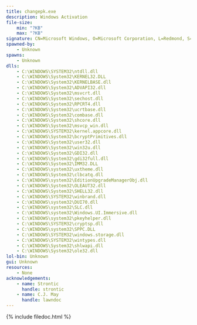 ```yaml
---
title: changepk.exe
description: Windows Activation
file-size:
    min: "?KB"
    max: "?KB"
signature: CN=Microsoft Windows, O=Microsoft Corporation, L=Redmond, S=Washington, C=US
spawned-by:
    - Unknown
spawns:
    - Unknown
dlls:
    - C:\WINDOWS\SYSTEM32\ntdll.dll
    - C:\WINDOWS\System32\KERNEL32.DLL
    - C:\WINDOWS\System32\KERNELBASE.dll
    - C:\WINDOWS\System32\ADVAPI32.dll
    - C:\WINDOWS\System32\msvcrt.dll
    - C:\WINDOWS\System32\sechost.dll
    - C:\WINDOWS\System32\RPCRT4.dll
    - C:\WINDOWS\System32\ucrtbase.dll
    - C:\WINDOWS\System32\combase.dll
    - C:\WINDOWS\System32\shcore.dll
    - C:\WINDOWS\System32\msvcp_win.dll
    - C:\WINDOWS\SYSTEM32\kernel.appcore.dll
    - C:\WINDOWS\System32\bcryptPrimitives.dll
    - C:\WINDOWS\System32\user32.dll
    - C:\WINDOWS\System32\win32u.dll
    - C:\WINDOWS\System32\GDI32.dll
    - C:\WINDOWS\System32\gdi32full.dll
    - C:\WINDOWS\System32\IMM32.DLL
    - C:\WINDOWS\system32\uxtheme.dll
    - C:\WINDOWS\System32\clbcatq.dll
    - C:\WINDOWS\system32\EditionUpgradeManagerObj.dll
    - C:\WINDOWS\System32\OLEAUT32.dll
    - C:\WINDOWS\System32\SHELL32.dll
    - C:\WINDOWS\SYSTEM32\winbrand.dll
    - C:\WINDOWS\system32\DUI70.dll
    - C:\WINDOWS\system32\SLC.dll
    - C:\WINDOWS\system32\Windows.UI.Immersive.dll
    - C:\WINDOWS\system32\pkeyhelper.dll
    - C:\WINDOWS\SYSTEM32\cryptsp.dll
    - C:\WINDOWS\system32\SPPC.DLL
    - C:\WINDOWS\SYSTEM32\windows.storage.dll
    - C:\WINDOWS\SYSTEM32\wintypes.dll
    - C:\WINDOWS\System32\shlwapi.dll
    - C:\WINDOWS\System32\ole32.dll
lol-bin: Unknown
gui: Unknown
resources:
    - None
acknowledgements:
    - name: Strontic
      handle: strontic
    - name: C.J. May
      handle: lawndoc
---
```


{% include filedoc.html %}
